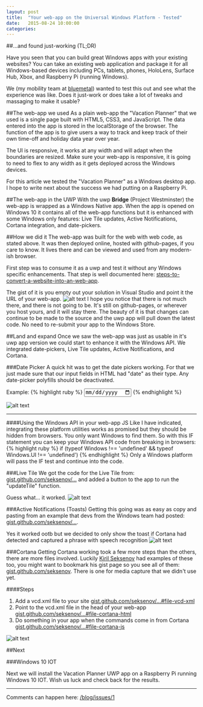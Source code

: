 ```yaml
---
layout: post
title:  "Your web-app on the Universal Windows Platform - Tested"
date:   2015-08-24 10:00:00
categories:
---
```


##…and found just-working (TL;DR)

Have you seen that you can build great Windows apps with your existing websites? You can take an existing web application and package it for all Windows-based devices including PCs, tablets, phones, HoloLens, Surface Hub, Xbox, and Raspberry Pi (running Windows).

We (my mobility team at [bluemetal](http://www.bluemetal.com)) wanted to test this out and see what the experience was like. Does it just-work or does take a lot of tweaks and massaging to make it usable?

##The web-app we used
As a plain web-app the "Vacation Planner" that we used is a single page built with HTML5, CSS3, and JavaScript. The data entered into the app is stored in the localStorage of the browser. The function of the app is to give users a way to track and keep track of their own time-off and holiday data year over year.

The UI is responsive, it works at any width and will adapt when the boundaries are resized. Make sure your web-app is responsive, it is going to need to flex to any width as it gets deployed across the Windows devices.

For this article we tested the "Vacation Planner" as a Windows desktop app. I hope to write next about the success we had putting on a Raspberry Pi.

##The web-app in the UWP
With the uwp **Bridge** (Project Westminster) the web-app is wrapped as a Windows Native app. When the app is opened on Windows 10 it contains all of the web-app functions but it is enhanced with some Windows only features: Live Tile updates, Active Notifications, Cortana integration, and date-pickers.

##How we did it
The web-app was built for the web with web code, as stated above. It was then deployed online, hosted with github-pages, if you care to know. It lives there and can be viewed and used from any modern-ish browser.

First step was to consume it as a uwp and test it without any Windows specific enhancements. That step is well documented here:
[steps-to-convert-a-website-into-an-web-app](http://microsoftedge.github.io/Web-AppsDocs/en-US/win10/CreateHWA.htm#follow-these-steps-to-convert-a-website-into-an-web-app-on-windows).

The gist of it is you empty out your solution in Visual Studio and point it the URL of your web-app.
![alt text](http://getsetbro.com/images/yourapponuwp/sln.png "Empty VS Solution")
I hope you notice that there is not much there, and there is not going to be. It's still on github-pages, or wherever you host yours, and it will stay there. The beauty of it is that changes can continue to be made to the source and the uwp app will pull down the latest code. No need to re-submit your app to the Windows Store.

##Land and expand
Once we saw the web-app was just as usable in it's uwp app version we could start to enhance it with the Windows API. We integrated date-pickers, Live Tile updates, Active Notifications, and Cortana.

###Date Picker
A quick hit was to get the date pickers working. For that we just made sure that our input fields in HTML had "date" as their type. Any date-picker polyfills should be deactivated.

Example:
{% highlight ruby %}
<input type="date" />
{% endhighlight %}

![alt text](http://getsetbro.com/images/yourapponuwp/dateinput.png "Native Windows date-picker")

---

####Using the Windows API in your web-app JS
Like I have indicated, integrating these platform utilities works as promised but they should be hidden from browsers. You only want Windows to find them. So with this IF statement you can keep your Windows API code from breaking in browsers:
{% highlight ruby %}
  if (typeof Windows !== 'undefined' && typeof Windows.UI !== 'undefined')
{% endhighlight %}
Only a Windows platform will pass the IF test and continue into the code.

###Live Tile
We got the code for the Live Tile from:
[gist.github.com/seksenov/...](https://gist.github.com/seksenov/5270d534fad70e98054b) and added a button to the app to run the "updateTile" function.

Guess what... it worked.
![alt text](http://getsetbro.com/images/yourapponuwp/liveTile.png "Live Tile")

###Active Notifications (Toasts)
Getting this going was as easy as copy and pasting from an example that devs from the Windows team had posted:
[gist.github.com/seksenov/...](https://gist.github.com/seksenov/2a08ea82483a0578d1aa).

Yes it worked ootb but we decided to only show the toast if Cortana had detected and captured a phrase with speech recognition
![alt text](http://getsetbro.com/images/yourapponuwp/toast.png "Toast")

###Cortana
Getting Cortana working took a few more steps than the others, there are more files involved. Luckily [Kiril Seksenov](https://twitter.com/k_seks) had examples of these too, you might want to bookmark his gist page so you see all of them: [gist.github.com/seksenov](https://gist.github.com/seksenov). There is one for media capture that we didn't use yet.

####Steps

1. Add a vcd.xml file to your site [gist.github.com/seksenov/...#file-vcd-xml](https://gist.github.com/seksenov/17032e9a6eb9c17f88b5#file-vcd-xml)
2. Point to the vcd.xml file in the head of your web-app [gist.github.com/seksenov/...#file-cortana-html](https://gist.github.com/seksenov/17032e9a6eb9c17f88b5#file-cortana-html)
3. Do something in your app when the commands come in from Cortana [gist.github.com/seksenov/...#file-cortana-js](https://gist.github.com/seksenov/17032e9a6eb9c17f88b5#file-cortana-js)

![alt text](http://getsetbro.com/images/yourapponuwp/cortana.png "Cortana")

##Next

###Windows 10 IOT

Next we will install the Vacation Planner UWP app on a Raspberry Pi running Windows 10 IOT. Wish us luck and check back for the results.

---

Comments can happen here: [/blog/issues/1](https://github.com/getsetbro/blog/issues/1)